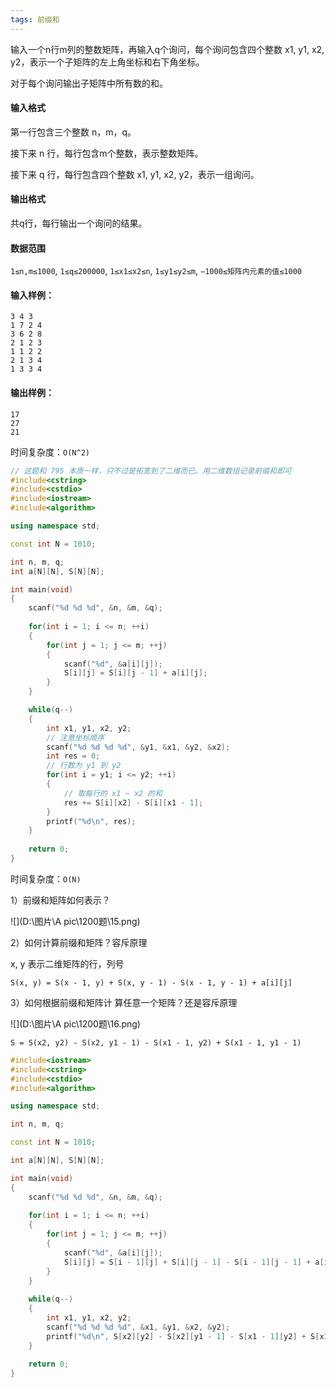 ```yaml
---
tags: 前缀和
---
```






输入一个n行m列的整数矩阵，再输入q个询问，每个询问包含四个整数 x1, y1, x2, y2，表示一个子矩阵的左上角坐标和右下角坐标。

对于每个询问输出子矩阵中所有数的和。

#### 输入格式

第一行包含三个整数 n，m，q。

接下来 n 行，每行包含m个整数，表示整数矩阵。

接下来 q 行，每行包含四个整数 x1, y1, x2, y2，表示一组询问。

#### 输出格式

共q行，每行输出一个询问的结果。

#### 数据范围

`1≤n,m≤1000`,
`1≤q≤200000`,
`1≤x1≤x2≤n`,
`1≤y1≤y2≤m`,
`−1000≤矩阵内元素的值≤1000`

#### 输入样例：

```
3 4 3
1 7 2 4
3 6 2 8
2 1 2 3
1 1 2 2
2 1 3 4
1 3 3 4
```

#### 输出样例：

```
17
27
21
```



时间复杂度：`O(N^2)`

```cpp
// 这题和 795 本质一样，只不过是拓宽到了二维而已。用二维数组记录前缀和即可
#include<cstring>
#include<cstdio>
#include<iostream>
#include<algorithm>

using namespace std;

const int N = 1010;

int n, m, q;
int a[N][N], S[N][N];

int main(void)
{
    scanf("%d %d %d", &n, &m, &q);
    
    for(int i = 1; i <= n; ++i)
    {
        for(int j = 1; j <= m; ++j)
        {
            scanf("%d", &a[i][j]);
            S[i][j] = S[i][j - 1] + a[i][j]; 
        }
    }

    while(q--)
    {
        int x1, y1, x2, y2;
        // 注意坐标顺序
        scanf("%d %d %d %d", &y1, &x1, &y2, &x2);
        int res = 0;
        // 行数为 y1 到 y2
        for(int i = y1; i <= y2; ++i)
        {
            // 取每行的 x1 ~ x2 的和
            res += S[i][x2] - S[i][x1 - 1];
        }
        printf("%d\n", res);
    }
    
    return 0;
}
```



时间复杂度：`O(N)`

1）前缀和矩阵如何表示？

![](D:\图片\A pic\1200题\15.png)

2）如何计算前缀和矩阵？容斥原理

x, y 表示二维矩阵的行，列号

`S(x, y) = S(x - 1, y) + S(x, y - 1) - S(x - 1, y - 1) + a[i][j]`

3）如何根据前缀和矩阵计	算任意一个矩阵？还是容斥原理

![](D:\图片\A pic\1200题\16.png)

`S = S(x2, y2) - S(x2, y1 - 1) - S(x1 - 1, y2) + S(x1 - 1, y1 - 1)`

```cpp
#include<iostream>
#include<cstring>
#include<cstdio>
#include<algorithm>

using namespace std;

int n, m, q;

const int N = 1010;

int a[N][N], S[N][N];

int main(void)
{
    scanf("%d %d %d", &n, &m, &q);
    
    for(int i = 1; i <= n; ++i)
    {
        for(int j = 1; j <= m; ++j)
        {
            scanf("%d", &a[i][j]);
            S[i][j] = S[i - 1][j] + S[i][j - 1] - S[i - 1][j - 1] + a[i][j];
        }
    }
    
    while(q--)
    {
        int x1, y1, x2, y2;
        scanf("%d %d %d %d", &x1, &y1, &x2, &y2);
        printf("%d\n", S[x2][y2] - S[x2][y1 - 1] - S[x1 - 1][y2] + S[x1 - 1][y1 - 1]);
    }
    
    return 0;
}
```

